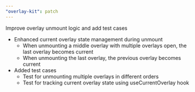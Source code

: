 ```yaml
---
"overlay-kit": patch
---
```


Improve overlay unmount logic and add test cases

- Enhanced current overlay state management during unmount
  - When unmounting a middle overlay with multiple overlays open, the last overlay becomes current
  - When unmounting the last overlay, the previous overlay becomes current
- Added test cases
  - Test for unmounting multiple overlays in different orders
  - Test for tracking current overlay state using useCurrentOverlay hook
